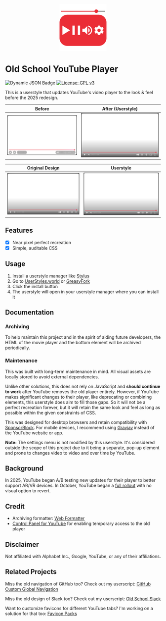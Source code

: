<p align="center">
  <img
    height="30%"
    width="30%"
    src="img/logo.svg"
    alt="Old School YouTube Player"
    title="Old School YouTube Player"
  />
</p>

# Old School YouTube Player

![Dynamic JSON Badge](https://img.shields.io/badge/dynamic/json?url=https%3A%2F%2Fgreasyfork.org%2Fscripts%2F553724-old-school-youtube-player.json&query=total_installs&suffix=%20installs&label=greasy%20fork&color=%23670000&link=https%3A%2F%2Fgreasyfork.org%2Fen%2Fscripts%2F553724-old-school-youtube-player)
[![License: GPL v3](https://img.shields.io/badge/license-GPLv3-blue.svg)](LICENSE)

This is a userstyle that updates YouTube's video player to the look & feel before the 2025 redesign.

| Before | After (Userstyle) |
|:-:|:-:|
| <img src = "img/screenshots/before-userstyle.png" alt = "YouTube player without userstyle" title = "YouTube player without userstyle" /> | <img src = "img/screenshots/after-userstyle.png" alt = "YouTube player with the userstyle applied" title = "YouTube player with the userstyle applied" /> |

| Original Design | Userstyle |
|:-:|:-:|
| <img src = "img/screenshots/original-design.png" alt = "YouTube player original design" title = "YouTube player original design" /> | <img src = "img/screenshots/after-userstyle.png" alt = "YouTube player with the userstyle applied" title = "YouTube player with the userstyle applied" /> |

## Features

- [x] Near pixel perfect recreation
- [x] Simple, auditable CSS

## Usage

1. Install a userstyle manager like [Stylus](https://add0n.com/stylus.html)
1. Go to [UserStyles.world](https://userstyles.world/style/24856/old-school-youtube-player) or [GreasyFork](https://greasyfork.org/en/scripts/553724-old-school-youtube-player)
1. Click the install button
1. The userstyle will open in your userstyle manager where you can install it

## Documentation

### Archiving

To help maintain this project and in the spirit of aiding future developers, the HTML of the movie player and the bottom element will be archived periodically.

### Maintenance

This was built with long-term maintenance in mind. All visual assets are locally stored to avoid external dependencies.

Unlike other solutions, this does not rely on JavaScript and **should continue to work** after YouTube removes the old player entirely. However, if YouTube makes significant changes to their player, like deprecating or combining elements, this userstyle does aim to fill those gaps. So it will not be a perfect recreation forever, but it will retain the same look and feel as long as possible within the given constraints of CSS.

This was designed for desktop browsers and retain compatibility with [SponsorBlock](https://sponsor.ajay.app/). For mobile devices, I recommend using [Grayjay](https://grayjay.app/) instead of the YouTube website or app.

**Note:** The settings menu is not modified by this userstyle. It's considered outside the scope of this project due to it being a separate, pop-up element and prone to changes video to video and over time by YouTube.

## Background

In 2025, YouTube began A/B testing new updates for their player to better support AR/VR devices. In October, YouTube began a [full rollout](https://support.google.com/youtube/thread/380540176) with no visual option to revert.

## Credit

- Archiving formatter: [Web Formatter](https://webformatter.com/html)
- [Control Panel for YouTube](https://soitis.dev/control-panel-for-youtube) for enabling temporary access to the old player

## Disclaimer

Not affiliated with Alphabet Inc., Google, YouTube, or any of their affiliations.

## Related Projects

Miss the old navigation of GitHub too? Check out my userscript: [GitHub Custom Global Navigation](https://github.com/blakegearin/github-custom-global-navigation#readme)

Miss the old design of Slack too? Check out my userscript: [Old School Slack](https://github.com/blakegearin/old-school-slack#readme)

Want to customize favicons for different YouTube tabs? I'm working on a solution for that too: [Favicon Packs](https://github.com/blakegearin/favicon-packs#readme)
